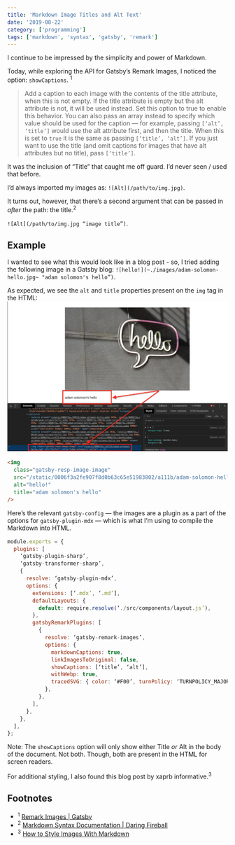 ```yaml
---
title: 'Markdown Image Titles and Alt Text'
date: '2019-08-22'
category: ['programming']
tags: ['markdown', 'syntax', 'gatsby', 'remark']
---
```


I continue to be impressed by the simplicity and power of Markdown.

Today, while exploring the API for Gatsby’s Remark Images, I noticed the option: `showCaptions`. <sup>1</sup>

> Add a caption to each image with the contents of the title attribute, when this is not empty. If the title attribute is empty but the alt attribute is not, it will be used instead. Set this option to true to enable this behavior. You can also pass an array instead to specify which value should be used for the caption — for example, passing `[‘alt’, ‘title’]` would use the alt attribute first, and then the title. When this is set to `true` it is the same as passing `[‘title’, ‘alt’]`. If you just want to use the title (and omit captions for images that have alt attributes but no title), pass `[‘title’]`.

It was the inclusion of “Title” that caught me off guard. I’d never seen / used that before.

I’d always imported my images as: `![Alt](/path/to/img.jpg)`.

It turns out, however, that there’s a second argument that can be passed in _after_ the path: the title.<sup>2</sup>

`![Alt](/path/to/img.jpg “image title”)`.

## Example

I wanted to see what this would look like in a blog post - so, I tried adding the following image in a Gatsby blog: `![hello!](~./images/adam-solomon-hello.jpg~ "adam solomon's hello”)`.

As expected, we see the `alt` and `title` properties present on the `img` tag in the HTML:
![](./hello-title.png)

```html
<img
  class="gatsby-resp-image-image"
  src="/static/0006f3a2fe907f8d0b63c65e51983802/a111b/adam-solomon-hello.jpg"
  alt="hello!"
  title="adam solomon's hello"
/>
```

Here’s the relevant `gatsby-config` — the images are a plugin as a part of the options for `gatsby-plugin-mdx` — which is what I’m using to compile the Markdown into HTML.

```javascript
module.exports = {
  plugins: [
    ‘gatsby-plugin-sharp’,
    ‘gatsby-transformer-sharp’,
    {
      resolve: ‘gatsby-plugin-mdx’,
      options: {
        extensions: [‘.mdx’, ‘.md’],
        defaultLayouts: {
          default: require.resolve(‘./src/components/layout.js’),
        },
        gatsbyRemarkPlugins: [
          {
            resolve: ‘gatsby-remark-images’,
            options: {
              markdownCaptions: true,
              linkImagesToOriginal: false,
              showCaptions: [‘title’, ‘alt’],
              withWebp: true,
              tracedSVG: { color: ‘#F00’, turnPolicy: ‘TURNPOLICY_MAJORITY’ },
            },
          },
        ],
      },
    },
  ],
};
```

Note: The `showCaptions` option will only show either Title _or_ Alt in the body of the document. Not both. Though, both are present in the HTML for screen readers.

For additional styling, I also found this blog post by xaprb informative.<sup>3</sup>

## Footnotes

- <sup>1</sup> [Remark Images | Gatsby](https://www.gatsbyjs.org/packages/gatsby-remark-images/)
- <sup>2</sup> [Markdown Syntax Documentation | Daring Fireball](https://daringfireball.net/projects/markdown/syntax#img)
- <sup>3</sup> [How to Style Images With Markdown](https://www.xaprb.com/blog/how-to-style-images-with-markdown/)
